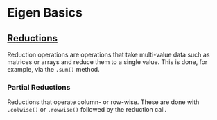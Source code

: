 # Eigen Basics


## [Reductions](https://eigen.tuxfamily.org/dox/group__TutorialReductionsVisitorsBroadcasting.html)

Reduction operations are operations that take multi-value data such as matrices or arrays and reduce them to a
single value. This is done, for example, via the `.sum()` method.

### Partial Reductions

Reductions that operate column- or row-wise. These are done with `.colwise()` or `.rowwise()` followed by the
reduction call.
